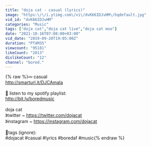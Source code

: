 ```yaml
---
title: "doja cat - casual (lyrics)"
image: "https:\/\/i.ytimg.com\/vi\/dvK66IDJvHM\/hqdefault.jpg"
vid_id: "dvK66IDJvHM"
categories: "Music"
tags: ["doja cat","doja cat live","doja cat moo"]
date: "2021-10-16T07:08:00+03:00"
vid_date: "2019-09-20T19:05:00Z"
duration: "PT4M3S"
viewcount: "95181"
likeCount: "2013"
dislikeCount: "12"
channel: "bored."
---
```

{% raw %}💤 casual<br /><a rel="nofollow" target="blank" href="http://smarturl.it/DJCAmala">http://smarturl.it/DJCAmala</a><br /><br />💖 listen to my spotify playlist:<br /><a rel="nofollow" target="blank" href="http://bit.ly/boredmusic">http://bit.ly/boredmusic</a><br /><br />doja cat<br />》twitter ~ <a rel="nofollow" target="blank" href="https://twitter.com/dojacat">https://twitter.com/dojacat</a><br />》instagram ~ <a rel="nofollow" target="blank" href="https://instagram.com/dojacat">https://instagram.com/dojacat</a><br /><br />🔖tags (ignore):<br />#dojacat #casual #lyrics #boredaf #music{% endraw %}
